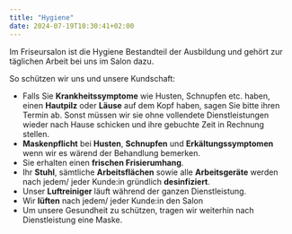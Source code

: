 ```yaml
---
title: "Hygiene"
date: 2024-07-19T10:30:41+02:00
---
```

Im Friseursalon ist die Hygiene Bestandteil der Ausbildung und gehört zur täglichen Arbeit bei uns im Salon dazu.

So schützen wir uns und unsere Kundschaft:

- Falls Sie **Krankheitssymptome** wie Husten, Schnupfen etc. haben, einen **Hautpilz** oder **Läuse** auf dem Kopf haben, sagen Sie bitte ihren Termin ab. Sonst müssen wir sie ohne vollendete Dienstleistungen wieder nach Hause schicken und ihre gebuchte Zeit in Rechnung stellen.
- **Maskenpflicht** bei **Husten**, **Schnupfen** und **Erkältungssymptomen** wenn wir es wärend der Behandlung bemerken.
- Sie erhalten einen **frischen Frisierumhang**.
- Ihr **Stuhl**, sämtliche **Arbeitsflächen** sowie alle **Arbeitsgeräte** werden nach jedem/ jeder Kunde:in gründlich **desinfiziert**.
- Unser **Luftreiniger** läuft während der ganzen Dienstleistung.
- Wir **lüften** nach jedem/ jeder Kunde:in den Salon
- Um unsere Gesundheit zu schützen, tragen wir weiterhin nach Dienstleistung eine Maske.
